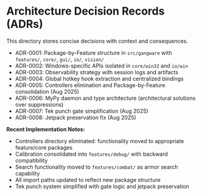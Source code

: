 # Architecture Decision Records (ADRs)

This directory stores concise decisions with context and consequences.

- ADR-0001: Package-by-Feature structure in `src/gangware` with `features/`, `core/`, `gui/`, `io/`, `vision/`
- ADR-0002: Windows-specific APIs isolated in `core/win32` and `io/win`
- ADR-0003: Observability strategy with session logs and artifacts
- ADR-0004: Global hotkey hook extraction and centralized bindings
- ADR-0005: Controllers elimination and Package-by-Feature consolidation (Aug 2025)
- ADR-0006: MyPy daemon and type architecture (architectural solutions over suppressions)
- ADR-0007: Tek punch gate simplification (Aug 2025)
- ADR-0008: Jetpack preservation fix (Aug 2025)

**Recent Implementation Notes:**
- Controllers directory eliminated: functionality moved to appropriate feature/core packages
- Calibration consolidated into `features/debug/` with backward compatibility
- Search functionality moved to `features/combat/` as armor search capability
- All import paths updated to reflect new package structure
- Tek punch system simplified with gate logic and jetpack preservation
